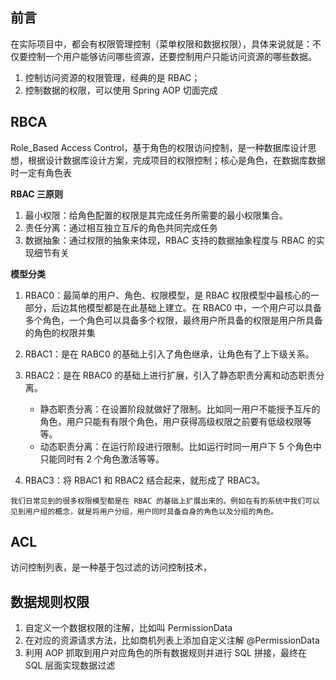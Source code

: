 ## 前言

在实际项目中，都会有权限管理控制（菜单权限和数据权限），具体来说就是：不仅要控制一个用户能够访问哪些资源，还要控制用户只能访问资源的哪些数据。

1. 控制访问资源的权限管理，经典的是 RBAC；
2. 控制数据的权限，可以使用 Spring AOP 切面完成

## RBCA

Role_Based Access Control，基于角色的权限访问控制，是一种数据库设计思想，根据设计数据库设计方案，完成项目的权限控制；核心是角色，在数据库数据时一定有角色表

**RBAC 三原则**

1. 最小权限：给角色配置的权限是其完成任务所需要的最小权限集合。
2. 责任分离：通过相互独立互斥的角色共同完成任务
3. 数据抽象：通过权限的抽象来体现，RBAC 支持的数据抽象程度与 RBAC 的实现细节有关

**模型分类**

1. RBAC0：最简单的用户、角色、权限模型，是 RBAC 权限模型中最核心的一部分，后边其他模型都是在此基础上建立。在 RBAC0 中，一个用户可以具备多个角色，一个角色可以具备多个权限，最终用户所具备的权限是用户所具备的角色的权限并集
2. RBAC1：是在 RABC0 的基础上引入了角色继承，让角色有了上下级关系。
3. RBAC2：是在 RBAC0 的基础上进行扩展，引入了静态职责分离和动态职责分离。

   - 静态职责分离：在设置阶段就做好了限制。比如同一用户不能授予互斥的角色，用户只能有有限个角色，用户获得高级权限之前要有低级权限等等。
   - 动态职责分离：在运行阶段进行限制。比如运行时同一用户下 5 个角色中只能同时有 2 个角色激活等等。

4. RBAC3：将 RBAC1 和 RBAC2 结合起来，就形成了 RBAC3。

`我们日常见到的很多权限模型都是在 RBAC 的基础上扩展出来的。例如在有的系统中我们可以见到用户组的概念，就是将用户分组，用户同时具备自身的角色以及分组的角色。`

## ACL

访问控制列表，是一种基于包过滤的访问控制技术，

## 数据规则权限

1. 自定义一个数据权限的注解，比如叫 PermissionData
2. 在对应的资源请求方法，比如商机列表上添加自定义注解 @PermissionData
3. 利用 AOP 抓取到用户对应角色的所有数据规则并进行 SQL 拼接，最终在 SQL 层面实现数据过滤
